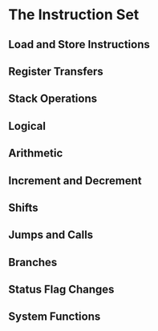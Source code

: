 # The Instruction Set

## Load and Store Instructions

## Register Transfers

## Stack Operations

## Logical

## Arithmetic

## Increment and Decrement

## Shifts

## Jumps and Calls

## Branches

## Status Flag Changes

## System Functions

